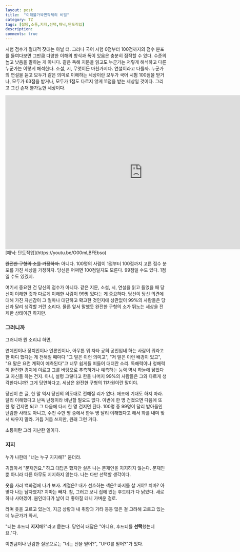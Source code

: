 ```yaml
---
layout: post
title:  "이해불가육면각체의 비밀"
category: TZ
tags: [잡담,소통,지지,선택,패닉,단도직입]
description:
comments: true
---
```

시험 점수가 절대적 잣대는 아닐 터. 그러나 국어 시험 0점부터 100점까지의 점수 분포를 들여다보면 그만큼 다양한 이해의 방식과 폭이 있음은 충분히 짐작할 수 있다. 수준의 높고 낮음을 말하는 게 아니다. 같은 독해 지문을 읽고도 누군가는 저렇게 해석하고 다른 누군가는 이렇게 해석한다. 소설, 시, 무엇이든 마찬가지다. 연설이라고 다를까. 누군가의 연설을 듣고 모두가 같은 의미로 이해하는 세상이란 모두가 국어 시험 100점을 받거나, 모두가 63점을 받거나, 모두가 1점도 다르지 않게 11점을 받는 세상일 것이다. 그리고 그건 존재 불가능한 세상이다.

<!--description-->

<div class="youtube">
  <iframe width="853" height="480" src="https://www.youtube.com/embed/O00mLBFEbso" frameborder="0" allowfullscreen></iframe>
</div>
[패닉: 단도직입](https://youtu.be/O00mLBFEbso)

~~완전한 구형의 소를 가정하자.~~ 아니다. 100명의 사람이 1점부터 100점까지 고른 점수 분포를 가진 세상을 가정하자. 당신은 어쩌면 100점일지도 모른다. 99점일 수도 있다. 1점일 수도 있겠지.

여기서 중요한 건 당신의 점수가 아니다. 같은 지문, 소설, 시, 연설을 읽고 들었을 때 당신이 이해한 것과 다르게 이해한 사람이 99명 있다는 게 중요하다. 당신이 당신 의견에 대해 가진 자신감이 그 얼마나 대단하고 확고한 것인지에 상관없이 99%의 사람들은 당신과 달리 생각할 거란 소리다. 물론 앞서 말했듯 완전한 구형의 소가 뛰노는 세상을 전제한 상태이긴 하지만.

### 그러니까
그러니까 뭔 소리냐 하면,

연예인이나 정치인이나 언론인이나, 아무튼 뭐 자타 공히 공인입네 하는 사람이 뭐라고 한 마디 했다는 게 전해질 때마다 "그 말은 이런 의미고", "저 말은 이런 배경이 있고", "요 말은 요런 계획이 예측된다"고 너무 쉽게들 떠들어 대더란 소리. 독해력이나 청해력이 완전한 경지에 이르고 그를 바탕으로 추측하거나 예측하는 능력 역시 하늘에 닿았다고 자신들 하는 건지. 아니, 설령 그렇다고 한들 나머지 99%의 사람들은 그와 다르게 생각한다니까? 그게 당연하다고. 세상은 완전한 구형의 11차원이란 말이야.

당신이 쓴 글, 한 말 역시 당신의 의도대로 전해질 리가 없다. 애초에 기대도 하지 마라. 달리 이해했다고 난독 난청이라 비난할 필요도 없다. 이번에 한 명 건졌으면 다음에 또 한 명 건지면 되고 그 다음에 다시 한 명 건지면 된다. 100명 중 99명이 달리 받아들인 난감한 사태도 아니고, 수천 수만 명 중에서 한두 명 달리 이해했다고 해서 화를 내며 맞서 싸우지 말라. 거듭 거듭 쓰지만, 원래 그런 거다.

소통이란 그리 지난한 일이다.

### 지지
누가 나한테 "너는 누구 지지해?" 묻더라.

귀찮아서 "문재인요." 하고 대답은 했지만 실은 나는 문재인을 지지하지 않는다. 문재인뿐 아니라 다른 아무도 지지하지 않는다. 나는 다만 선택할 생각이다.

옷을 사러 백화점에 나가 보자. 계절은? 내가 선호하는 색은? 바지를 살 거야? 치마? 아 맞다 나는 남자였지? 치마는 빼자. 참, 그러고 보니 집에 있는 후드티가 다 낡았다. 새로 하나 사야겠어. 봄인데다가 날이 더 좋아질 테니 가벼운 걸로.

라며 옷을 고르고 있는데, 지금 상황과 내 취향과 기타 등등 많은 걸 고려해 고르고 있는데 누군가가 와서,

"너는 후드티 **지지**해?"라고 묻는다. 당연히 대답은 "아니요, 후드티를 **선택**했는데요."다.

이만큼이나 난감한 질문으로는 "너는 신을 믿어?", "UFO를 믿어?"가 있다.
